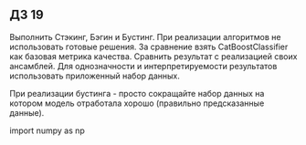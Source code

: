 ДЗ 19
---
Выполнить Стэкинг, Бэгин и Бустинг. При реализации алгоритмов не использовать готовые решения. За сравнение взять CatBoostClassifier как базовая метрика качества. Сравнить результат с реализацией своих ансамблей. Для однозначности и интерпретируемости результатов использовать приложенный набор данных.

При реализации бустинга - просто сокращайте набор данных на котором модель отработала хорошо (правильно предсказанные данные).

import numpy as np
